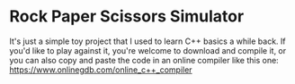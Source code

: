 # Rock Paper Scissors Simulator

It's just a simple toy project that I used to learn C++ basics a while back.
If you'd like to play against it, you're welcome to download and compile it, or you can also copy and paste the code in an online compiler like this one: https://www.onlinegdb.com/online_c++_compiler

